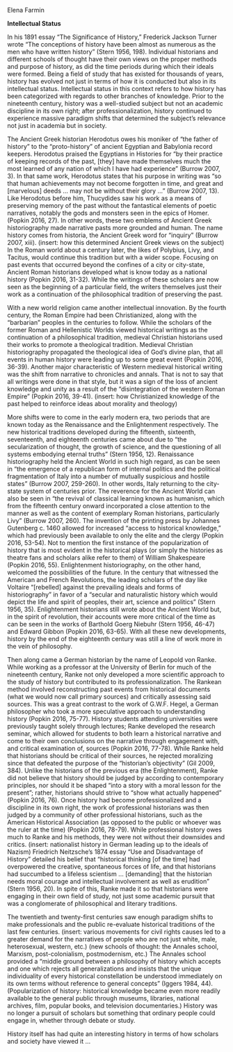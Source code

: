 Elena Farmin

**Intellectual Status**

In his 1891 essay “The Significance of History,” Frederick Jackson Turner wrote “The conceptions of history have been almost as numerous as the men who have written history” (Stern 1956, 198). Individual historians and different schools of thought have their own views on the proper methods and purpose of history, as did the time periods during which their ideals were formed. Being a field of study that has existed for thousands of years, history has evolved not just in terms of how it is conducted but also in its intellectual status. Intellectual status in this context refers to how history has been categorized with regards to other branches of knowledge. Prior to the nineteenth century, history was a well-studied subject but not an academic discipline in its own right; after professionalization, history continued to experience massive paradigm shifts that determined the subject’s relevance not just in academia but in society. 

The Ancient Greek historian Herodotus owes his moniker of “the father of history” to the “proto-history” of ancient Egyptian and Babylonia record keepers. Herodotus praised the Egyptians in Histories for “by their practice of keeping records of the past, [they] have made themselves much the most learned of any nation of which I have had experience” (Burrow 2007, 3). In that same work, Herodotus states that his purpose in writing was “so that human achievements may not become forgotten in time, and great and [marvelous] deeds … may not be without their glory …” (Burrow 2007, 13). Like Herodotus before him, Thucydides saw his work as a means of preserving memory of the past without the fantastical elements of poetic narratives, notably the gods and monsters seen in the epics of Homer. (Popkin 2016, 27). In other words, these two emblems of Ancient Greek historiography made narrative pasts more grounded and human. The name history comes from historia, the Ancient Greek word for “inquiry” (Burrow 2007, xiii). (insert: how this determined Ancient Greek views on the subject) In the Roman world about a century later, the likes of Polybius, Livy, and Tacitus, would continue this tradition but with a wider scope. Focusing on past events that occurred beyond the confines of a city or city-state, Ancient Roman historians developed what is know today as a national history (Popkin 2016, 31-32). While the writings of these scholars are now seen as the beginning of a particular field, the writers themselves just their work as a continuation of the philosophical tradition of preserving the past.

With a new world religion came another intellectual innovation. By the fourth century, the Roman Empire had been Christianized, along with the “barbarian” peoples in the centuries to follow. While the scholars of the former Roman and Hellenistic Worlds viewed historical writings as the continuation of a philosophical tradition, medieval Christian historians used their works to promote a theological tradition. Medieval Christian historiography propagated the theological idea of God’s divine plan, that all events in human history were leading up to some great event (Popkin 2016, 36-39). Another major characteristic of Western medieval historical writing was the shift from narrative to chronicles and annals. That is not to say that all writings were done in that style, but it was a sign of the loss of ancient knowledge and unity as a result of the “disintegration of the western Roman Empire” (Popkin 2016, 39-41). (insert: how Christianized knowledge of the past helped to reinforce ideas about morality and theology) 

More shifts were to come in the early modern era, two periods that are known today as the Renaissance and the Enlightenment respectively. The new historical traditions developed during the fifteenth, sixteenth, seventeenth, and eighteenth centuries came about due to “the secularization of thought, the growth of science, and the questioning of all systems embodying eternal truths” (Stern 1956, 12). Renaissance historiography held the Ancient World in such high regard, as can be seen in “the emergence of a republican form of internal politics and the political fragmentation of Italy into a number of mutually suspicious and hostile states” (Burrow 2007, 259-260). In other words, Italy returning to the city-state system of centuries prior. The reverence for the Ancient World can also be seen in “the revival of classical learning known as humanism, which from the fifteenth century onward incorporated a close attention to the manner as well as the content of exemplary Roman historians, particularly Livy” (Burrow 2007, 260). The invention of the printing press by Johannes Gutenberg c. 1460 allowed for increased “access to historical knowledge,” which had previously been available to only the elite and the clergy (Popkin 2016, 53-54). Not to mention the first instance of the popularization of history that is most evident in the historical plays (or simply the histories as theatre fans and scholars alike refer to them) of William Shakespeare (Popkin 2016, 55). Enlightenment historiography, on the other hand, welcomed the possibilities of the future. In the century that witnessed the American and French Revolutions, the leading scholars of the day like Voltaire “[rebelled] against the prevailing ideals and forms of historiography” in favor of a “secular and naturalistic history which would depict the life and spirit of peoples, their art, science and politics” (Stern 1956, 35). Enlightenment historians still wrote about the Ancient World but, in the spirit of revolution, their accounts were more critical of the time as can be seen in the works of Barthold Goerg Niebuhr (Stern 1956, 46-47) and Edward Gibbon (Popkin 2016, 63-65). With all these new developments, history by the end of the eighteenth century was still a line of work more in the vein of philosophy. 

Then along came a German historian by the name of Leopold von Ranke. While working as a professor at the University of Berlin for much of the nineteenth century, Ranke not only developed a more scientific approach to the study of history but contributed to its professionalization. The Rankean method involved reconstructing past events from historical documents (what we would now call primary sources) and critically assessing said sources. This was a great contrast to the work of G.W.F. Hegel, a German philosopher who took a more speculative approach to understanding history (Popkin 2016, 75-77). History students attending universities were previously taught solely through lectures; Ranke developed the research seminar, which allowed for students to both learn a historical narrative and come to their own conclusions on the narrative through engagement with, and critical examination of, sources (Popkin 2016, 77-78). While Ranke held that historians should be critical of their sources, he rejected moralizing since that defeated the purpose of the “historian’s objectivity” (Gil 2009, 384). Unlike the historians of the previous era (the Enlightenment), Ranke did not believe that history should be judged by according to contemporary principles, nor should it be shaped “into a story with a moral lesson for the present”; rather, historians should strive to “show what actually happened” (Popkin 2016, 76). Once history had become professionalized and a discipline in its own right, the work of professional historians was then judged by a community of other professional historians, such as the American Historical Association (as opposed to the public or whoever was the ruler at the time) (Popkin 2016, 78-79). While professional history owes much to Ranke and his methods, they were not without their downsides and critics. (insert: nationalist history in German leading up to the ideals of Nazism) Friedrich Neitzsche’s 1874 essay “Use and Disadvantage of History” detailed his belief that “historical thinking [of the time] had overpowered the creative, spontaneous forces of life, and that historians had succumbed to a lifeless scientism … [demanding] that the historian needs moral courage and intellectual involvement as well as erudition” (Stern 1956, 20). In spite of this, Ranke made it so that historians were engaging in their own field of study, not just some academic pursuit that was a conglomerate of philosophical and literary traditions.

The twentieth and twenty-first centuries saw enough paradigm shifts to make professionals and the public re-evaluate historical traditions of the last few centuries. (insert: various movements for civil rights causes led to a greater demand for the narratives of people who are not just white, male, heterosexual, western, etc.) (new schools of thought: the Annales school, Marxism, post-colonialism, postmodernism, etc.) The Annales school provided a “middle ground between a philosophy of history which accepts and one which rejects all generalizations and insists that the unique individuality of every historical constellation be understood immediately on its own terms without reference to general concepts” (Iggers 1984, 44). (Popularization of history: historical knowledge became even more readily available to the general public through museums, libraries, national archives, film, popular books, and television documentaries.) History was no longer a pursuit of scholars but something that ordinary people could engage in, whether through debate or study.

History itself has had quite an interesting history in terms of how scholars and society have viewed it …
